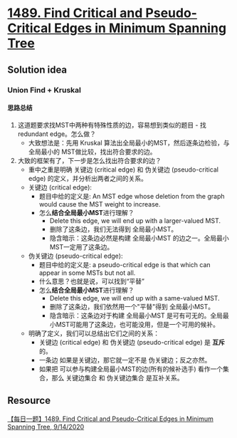 # [1489. Find Critical and Pseudo-Critical Edges in Minimum Spanning Tree](https://leetcode.com/problems/find-critical-and-pseudo-critical-edges-in-minimum-spanning-tree/description/)

## Solution idea
### Union Find + Kruskal
#### 思路总结
1. 这道题要求找MST中两种有特殊性质的边，容易想到类似的题目 - 找redundant edge。怎么做？
    * 大致想法是：先用 Kruskal 算法出全局最小的MST，然后逐条边检验，与全局最小的 MST做比较，找出符合要求的边。
2. 大致的框架有了，下一步是怎么找出符合要求的边？
    * 重中之重是明确 关键边 (critical edge) 和 伪关键边 (pseudo-critical edge) 的定义，并分析出两者之间的关系。
    * 关键边 (critical edge):
        * 题目中给的定义是: An MST edge whose deletion from the graph would cause the MST weight to increase.
        * 怎么**结合全局最小MST**进行理解？
            * Delete this edge, we will end up with a larger-valued MST.
            * 删除了这条边，我们无法得到 全局最小MST。
            * 隐含暗示：这条边必然是构建 全局最小MST 的边之一。全局最小MST一定用了这条边。
    * 伪关键边 (pseudo-critical edge):
        * 题目中给的定义是: a pseudo-critical edge is that which can appear in some MSTs but not all.
        * 什么意思？也就是说，可以找到“平替”
        * 怎么**结合全局最小MST**进行理解？
            * Delete this edge, we will end up with a same-valued MST.
            * 删除了这条边，我们依然用一个"平替"得到 全局最小MST。
            * 隐含暗示：这条边对于构建 全局最小MST 是可有可无的。全局最小MST可能用了这条边，也可能没用，但是一个可用的候补。
    * 明确了定义，我们可以总结出它们之间的关系：
        * 关键边 (critical edge) 和 伪关键边 (pseudo-critical edge) 是 **互斥** 的。
        * 一条边 如果是关键边，那它就一定不是 伪关键边；反之亦然。
        * 如果把 可以参与构建全局最小MST的边(所有的候补选手) 看作一个集合，那么 关键边集合 和 伪关键边集合 是互补关系。

## Resource
[【每日一题】1489. Find Critical and Pseudo-Critical Edges in Minimum Spanning Tree, 9/14/2020](https://www.youtube.com/watch?v=ozlYJy-2ZEY&ab_channel=happygirlzt)